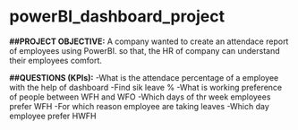 # powerBI_dashboard_project
**##PROJECT OBJECTIVE:**
A company wanted to create an attendace report of employees using PowerBI. so that, the HR of company can understand their employees comfort.

**##QUESTIONS (KPIs):**
-What is the attendace percentage of a employee with the help of dashboard
-Find sik leave %
-What is working preference of people between WFH and WFO
-Which days of thr week employees prefer WFH
-For which reason employee are taking leaves
-Which day employee prefer HWFH
